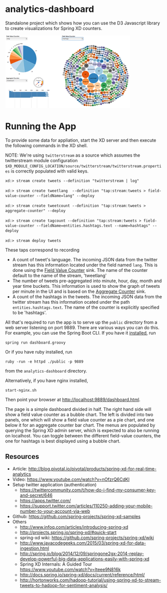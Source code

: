 analytics-dashboard
===================

Standalone project which shows how you can use the D3 Javascript library to create visualizations for Spring XD counters.

<img src="dashboard.png" style="width:400px;"/>

Running the App
===============

To provide some data for appliation, start the XD server and then execute the following commands in the XD shell. 

NOTE: We're using `twitterstream` as a source which assumes the twitterstream module configuration  `$XD_MODULE_CONFIG_LOCATION/source/twitterstream/twitterstream.properties` is correctly populated with valid keys.

    xd:> stream create tweets --definition "twitterstream | log"

    xd:> stream create tweetlang  --definition "tap:stream:tweets > field-value-counter --fieldName=lang" --deploy

    xd:> stream create tweetcount --definition "tap:stream:tweets > aggregate-counter" --deploy

    xd:> stream create tagcount --definition "tap:stream:tweets > field-value-counter --fieldName=entities.hashtags.text --name=hashtags" --deploy

    xd:> stream deploy tweets

These taps correspond to recording

* A count of tweet's language.  The incoming JSON data from the twitter stream has this information located under the field named `lang`.  This is done using the [Field Value Counter](https://github.com/spring-projects/spring-xd/wiki/Analytics#field-value-counter) sink.  The name of the counter default to the name of the stream, 'tweetlang'
* The number of tweets pre-aggregated into minute, hour, day, month and year time buckets.  This information is used to show the graph of tweets per minute in the UI and is based on the [Aggregate Counter](https://github.com/spring-projects/spring-xd/wiki/Analytics#aggregate-counter) sink.
* A count of the hashtags in the tweets.  The incoming JSON data from the twitter stream has this information ocated under the path `entities.hashtags.text`.  The name of the counter is explicitly specified to be 'hashtags'.


All that's required to run the app is to serve up the `public` directory from a web server listening on port 9889. There are various ways you can do this. For example, you can use the Spring Boot CLI. If you have it [installed](http://docs.spring.io/spring-boot/docs/1.1.4.RELEASE/reference/html/getting-started-installing-spring-boot.html#getting-started-installing-the-cli), run

    spring run dashboard.groovy

Or if you have ruby installed, run

    ruby -run -e httpd ./public -p 9889

from the `analytics-dashboard` directory. 

Alternatively, if you have nginx installed, 
    
    start-nginx.sh

Then point your browser at [http://localhost:9889/dashboard.html](http://localhost:9889/dashboard.html).

The page is a simple dashboard divided in half. The right hand side will show a field value counter as a bubble chart. The left is divided into two panels, one which will show a field value counter as a pie chart, and one below it for an aggregate counter bar chart. The menus are populated by querying the Spring XD admin server, which is expected to also be running on localhost. You can toggle between the different field-value counters, the one for hashtags is best displayed using a bubble chart.

## Resources
* Article: http://blog.pivotal.io/pivotal/products/spring-xd-for-real-time-analytics
* Video: https://www.youtube.com/watch?v=nOfzrQ6CdKI
* Setup twitter application (authentication) 
  * https://twittercommunity.com/t/how-do-i-find-my-consumer-key-and-secret/646
  * https://apps.twitter.com/
  * https://support.twitter.com/articles/110250-adding-your-mobile-number-to-your-account-via-web
* Github: https://github.com/spring-projects/spring-xd-samples
* Others
  * http://www.infoq.com/articles/introducing-spring-xd
  * http://projects.spring.io/spring-xd/#quick-start
  * spring-xd wiki: https://github.com/spring-projects/spring-xd/wiki
  * http://www.javacodegeeks.com/2015/03/spring-xd-for-data-ingestion.html
  * http://spring.io/blog/2014/12/09/springone2gx-2014-replay-develop-powerful-big-data-applications-easily-with-spring-xd
  * Spring XD Internals: A Guided Tour https://www.youtube.com/watch?v=lteee9N816k
  * http://docs.spring.io/spring-xd/docs/current/reference/html/
  * http://hortonworks.com/hadoop-tutorial/using-spring-xd-to-stream-tweets-to-hadoop-for-sentiment-analysis/
